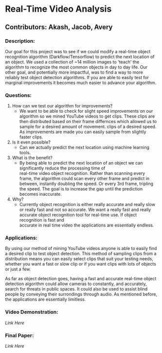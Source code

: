 # Real-Time Video Analysis  

## Contributors: Akash, Jacob, Avery  

### Description:  
Our goal for this project was to see if we could modify a real-time object recognition algorithm (Darkflow/Tensorflow) 
to predict the next location of an object. We used a collection of ~14 million images to 'teach' the
algorithm to recognize the most common objects in day to day life. Our other goal, and potentially more impactful, was to 
find a way to more reliably test object detection algorithms. If you are able to easily test for marginal improvements it
becomes much easier to advance your algorithm.

### Questions:  
1. How can we test our algorithm for improvements?
    * We want to be able to check for slight speed improvements on our algorithm so we mined YouTube videos to get clips. These clips are then distributed based on their frame differnces which allowed us to sample for a desired amount of movement.
    clips of a desired speed. As improvements are made you can easily sample from slightly faster clips.
1. Is it even possible?  
    * Can we actually predict the next location using machine learning tools.  
2. What is the benefit?  
    * By being able to predict the next location of an object we can significantly reduce the processing time of  
    real-time video object recognition. Rather than scanning every frame, the algorithm could scan every other frame and predict
    in between, instantly doubling the speed. Or every 3rd frame, tripling the speed. The goal is to increase the gap until the prediction     becomes inaccurate.
3. Why?
    * Currently object recognition is either really accurate and really slow or really fast and not so accurate. 
    We want a really fast and really accurate object recognition tool for real-time use. If object recognition is fast and  
    accurate in real time video the applications are essentially endless.  
    
### Applications:  
By using our method of mining YouTube videos anyone is able to easily find a desired clip to test object detection. This method of sampling clips from a distribution means you can easily select clips that suit your testing needs, whether you want a fast or slow clip or if you want clips with lots of objects or just a few.  

As far as object detection goes, having a fast and accurate real-time object detection algorithm could allow cameras to constantly, and accurately, search for threats in public spaces. It could also be used to assist blind people by conveying their surrondings through audio.
As mentioned before, the applications are essentially limitless.  

### Video Demonstration:  
*Link Here*  

### Final Paper:  
*Link Here*

